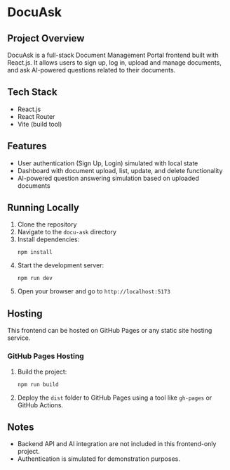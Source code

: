 # DocuAsk

## Project Overview
DocuAsk is a full-stack Document Management Portal frontend built with React.js. It allows users to sign up, log in, upload and manage documents, and ask AI-powered questions related to their documents.

## Tech Stack
- React.js
- React Router
- Vite (build tool)

## Features
- User authentication (Sign Up, Login) simulated with local state
- Dashboard with document upload, list, update, and delete functionality
- AI-powered question answering simulation based on uploaded documents

## Running Locally
1. Clone the repository
2. Navigate to the `docu-ask` directory
3. Install dependencies:
   ```
   npm install
   ```
4. Start the development server:
   ```
   npm run dev
   ```
5. Open your browser and go to `http://localhost:5173`

## Hosting
This frontend can be hosted on GitHub Pages or any static site hosting service.

### GitHub Pages Hosting
1. Build the project:
   ```
   npm run build
   ```
2. Deploy the `dist` folder to GitHub Pages using a tool like `gh-pages` or GitHub Actions.

## Notes
- Backend API and AI integration are not included in this frontend-only project.
- Authentication is simulated for demonstration purposes.

